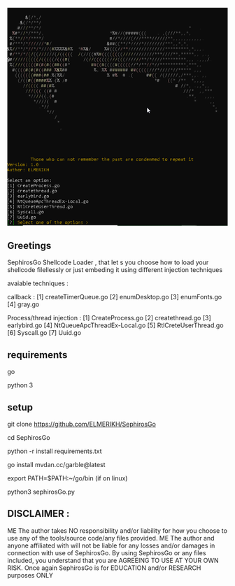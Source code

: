 ![alt text](<2024-03-08 10_42_15-.png>)

Greetings
-----------------

SephirosGo  Shellcode Loader , that let s you choose how to load your shellcode filellessly or just embeding it using different injection techniques

avaiable techniques :

callback :
            [1] createTimerQueue.go
            [2] enumDesktop.go
            [3] enumFonts.go
            [4] gray.go

Process/thread injection :
            [1] CreateProcess.go
            [2] createthread.go
            [3] earlybird.go
            [4] NtQueueApcThreadEx-Local.go
            [5] RtlCreteUserThread.go
            [6] Syscall.go
            [7] Uuid.go


requirements
-----------
go 

python 3

setup
----------
git clone https://github.com/ELMERIKH/SephirosGo

cd SephirosGo

python -r install requirements.txt

go install mvdan.cc/garble@latest

export PATH=$PATH:~/go/bin (if on linux)

python3 sephirosGo.py

DISCLAIMER :
----------------------
ME The author takes NO responsibility and/or liability for how you choose to use any of the tools/source code/any files provided. ME The author and anyone affiliated with will not be liable for any losses and/or damages in connection with use of SephirosGo. By using SephirosGo or any files included, you understand that you are AGREEING TO USE AT YOUR OWN RISK. Once again SephirosGo is for EDUCATION and/or RESEARCH purposes ONLY